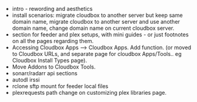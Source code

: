 
- intro - rewording and aesthetics
- install scenarios: migrate cloudbox to another server but keep same domain name, migrate cloudbox to another server and use another domain name, change domain name on current cloudbox server.
- section for feeder and plex setups, with mini guides - or just footnotes on all the pages regarding them.
- Accessing Cloudbox Apps --> Cloudbox Apps. Add function. (or moved to Cloudbox URLs, and separate page for cloudbox Apps/Tools.. eg Cloudbox Install Types page).
- Move Addons to Cloudbox Tools.
- sonarr/radarr api sections
- autodl irssi
- rclone sftp mount for feeder local files
- plexrequests path change on customizing plex libraries page. 
